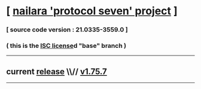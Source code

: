 
# [ [nailara 'protocol seven' project](http://nailara.network/) ]

### [ source code version : 21.0335-3559.0 ]

### ( this is the [ISC license](license)d "base" branch )
---
## current [release](https://github.com/taekiten/nailara/releases) \\\\// [v1.75.7](https://github.com/taekiten/nailara/releases/tag/v1.75.7)
---
